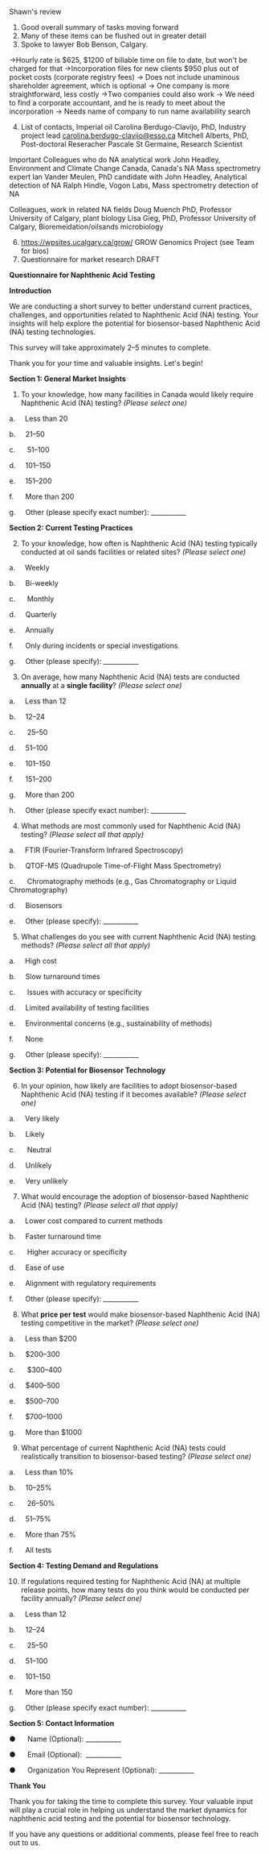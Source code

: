 Shawn's review

1. Good overall summary of tasks moving forward
2. Many of these items can be flushed out in greater detail
3. Spoke to lawyer Bob Benson, Calgary. 

->Hourly rate is $625, $1200 of billable time on file to date, but won't be charged for that
->Incorporation files for new clients $950 plus out of pocket costs (corporate registry fees)
-> Does not include unaminous shareholder agreement, which is optional
-> One company is more straightforward, less costly
->Two companies could also work
-> We need to find a corporate accountant, and he is ready to meet about the incorporation
-> Needs name of company to run name availability search

4. List of contacts,
Imperial oil
Carolina Berdugo-Clavijo, PhD, Industry project lead  carolina.berdugo-clavijo@esso.ca
Mitchell Alberts, PhD, Post-doctoral Reseracher
Pascale St Germaine, Research Scientist

Important Colleagues who do NA analytical work
John Headley, Environment and Climate Change Canada, Canada's NA Mass spectrometry expert
Ian Vander Meulen, PhD candidate with John Headley, Analytical detection of NA
Ralph Hindle, Vogon Labs, Mass spectrometry detection of NA

Colleagues, work in related NA fields
Doug Muench PhD, Professor University of Calgary, plant biology
Lisa Gieg, PhD, Professor University of Calgary, Bioremeidation/oilsands microbiology

6. https://wpsites.ucalgary.ca/grow/ GROW Genomics Project (see Team for bios)
7. Questionnaire for market research DRAFT

**Questionnaire for Naphthenic Acid Testing**

**Introduction**

We are conducting a short survey to better understand current practices, challenges, and opportunities related to Naphthenic Acid (NA) testing. Your insights will help explore the potential for biosensor-based Naphthenic Acid (NA) testing technologies.

This survey will take approximately 2–5 minutes to complete.

Thank you for your time and valuable insights. Let's begin!

**Section 1: General Market Insights**

1. To your knowledge, how many facilities in Canada would likely require Naphthenic Acid (NA) testing? _(Please select one)_

a.     Less than 20

b.     21–50

c.      51–100

d.     101–150

e.     151–200

f.      More than 200

g.     Other (please specify exact number): ___________

**Section 2: Current Testing Practices**

2. To your knowledge, how often is Naphthenic Acid (NA) testing typically conducted at oil sands facilities or related sites? _(Please select one)_

a.     Weekly

b.     Bi-weekly

c.      Monthly

d.     Quarterly

e.     Annually

f.      Only during incidents or special investigations

g.     Other (please specify): ___________

3. On average, how many Naphthenic Acid (NA) tests are conducted **annually** at a **single facility**? _(Please select one)_

a.     Less than 12

b.     12–24

c.      25–50

d.     51–100

e.     101–150

f.      151–200

g.     More than 200

h.     Other (please specify exact number): ___________

4. What methods are most commonly used for Naphthenic Acid (NA) testing? _(Please select all that apply)_

a.     FTIR (Fourier-Transform Infrared Spectroscopy)

b.     QTOF-MS (Quadrupole Time-of-Flight Mass Spectrometry)

c.      Chromatography methods (e.g., Gas Chromatography or Liquid Chromatography)

d.     Biosensors

e.     Other (please specify): ___________

5. What challenges do you see with current Naphthenic Acid (NA) testing methods? _(Please select all that apply)_

a.     High cost

b.     Slow turnaround times

c.      Issues with accuracy or specificity

d.     Limited availability of testing facilities

e.     Environmental concerns (e.g., sustainability of methods)

f.      None

g.     Other (please specify): ___________

**Section 3: Potential for Biosensor Technology**

6. In your opinion, how likely are facilities to adopt biosensor-based Naphthenic Acid (NA) testing if it becomes available? _(Please select one)_

a.     Very likely

b.     Likely

c.      Neutral

d.     Unlikely

e.     Very unlikely

7. What would encourage the adoption of biosensor-based Naphthenic Acid (NA) testing? _(Please select all that apply)_

a.     Lower cost compared to current methods

b.     Faster turnaround time

c.      Higher accuracy or specificity

d.     Ease of use

e.     Alignment with regulatory requirements

f.      Other (please specify): ___________

8. What **price per test** would make biosensor-based Naphthenic Acid (NA) testing competitive in the market? _(Please select one)_

a.     Less than $200

b.     $200–300

c.      $300–400

d.     $400–500

e.     $500–700

f.      $700–1000

g.     More than $1000

9. What percentage of current Naphthenic Acid (NA) tests could realistically transition to biosensor-based testing? _(Please select one)_

a.     Less than 10%

b.     10–25%

c.      26–50%

d.     51–75%

e.     More than 75%

f.      All tests

**Section 4: Testing Demand and Regulations**

10. If regulations required testing for Naphthenic Acid (NA) at multiple release points, how many tests do you think would be conducted per facility annually? _(Please select one)_

a.     Less than 12

b.     12–24

c.      25–50

d.     51–100

e.     101–150

f.      More than 150

g.     Other (please specify exact number): ___________

**Section 5: Contact Information**

●      Name (Optional): ___________

●      Email (Optional):  ___________

●      Organization You Represent (Optional): ___________

**Thank You**

Thank you for taking the time to complete this survey. Your valuable input will play a crucial role in helping us understand the market dynamics for naphthenic acid testing and the potential for biosensor technology.

If you have any questions or additional comments, please feel free to reach out to us.